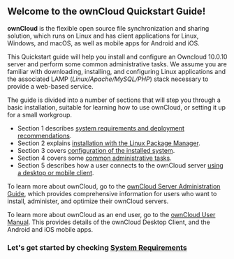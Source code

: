 ## Welcome to the ownCloud Quickstart Guide! 

**ownCloud** is the flexible open source file synchronization and sharing solution, which runs on Linux and has client applications for Linux, Windows, and macOS, as well as mobile apps for Android and iOS. 

This Quickstart guide will help you install and configure an Owncloud 10.0.10 server and perform some common administrative tasks. We assume you are familiar with downloading, installing, and configuring Linux applications and the associated LAMP (*Linux/Apache/MySQL/PHP*) stack necessary to provide a web-based service.

The guide is divided into a number of sections that will step you through a basic installation, suitable for learning how to use ownCloud, or setting it up for a small workgroup.  

- Section 1 describes [system requirements and deployment recommendations](owncloud_qs_s1.html).
- Section 2 explains [installation with the Linux Package Manager](owncloud_qs_s2.html).
- Section 3 covers [configuration of the installed system](owncloud_qs_s3.html).
- Section 4 covers some [common administrative tasks](owncloud_qs_s4.html).
- Section 5 describes how a user connects to the ownCloud server [using a desktop or mobile client](owncloud_qs_s5.html). 

To learn more about ownCloud, go to the [ownCloud Server Administration Guide](https://doc.owncloud.org/server/administration_manual/index.html), which provides comprehensive information for users who want to install, administer, and optimize their ownCloud servers.

To learn more about ownCloud as an end user, go to the [ownCloud User Manual](https://doc.owncloud.org/server/10.0/user_manual/). This provides details of the ownCloud Desktop Client, and the Android and iOS mobile apps.

### Let's get started by checking [System Requirements](owncloud_qs_s1.html)

